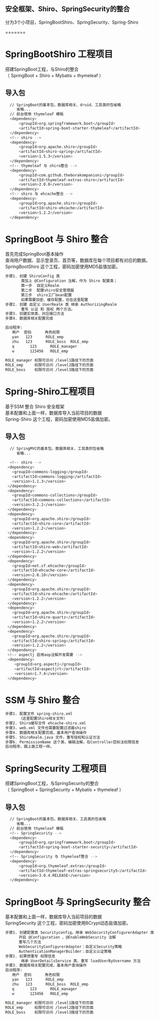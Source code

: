 ## 安全框架、Shiro、SpringSecurity的整合
分为3个小项目，SpringBootShiro、SpringSecurity、Spring-Shiro

=======
# SpringBootShiro 工程项目
搭建SpringBoot工程，与Shiro的整合 <br>
（ SpringBoot + Shiro + Mybatis + thymeleaf ）

## 导入包
``` bash
  // SpringBoot的基本包，数据库相关、druid、工具类的包省略
     省略...
  // 前台使用 thymeleaf 模板
  <dependency>
      <groupId>org.springframework.boot</groupId>
      <artifactId>spring-boot-starter-thymeleaf</artifactId>
  </dependency>
  <!-- shiro -->
  <dependency>
      <groupId>org.apache.shiro</groupId>
      <artifactId>shiro-spring</artifactId>
      <version>1.5.3</version>
  </dependency>
  <!-- thymeleaf 与 shiro整合 -->
  <dependency>
      <groupId>com.github.theborakompanioni</groupId>
      <artifactId>thymeleaf-extras-shiro</artifactId>
      <version>2.0.0</version>
  </dependency>
  <!-- shiro 与 ehcache整合 -->
  <dependency>
      <groupId>org.apache.shiro</groupId>
      <artifactId>shiro-ehcache</artifactId>
      <version>1.2.2</version>
  </dependency>
```

# SpringBoot 与 Shiro 整合
首先完成SpringBoot基本操作 <br>
查询用户数据、显示登录页、首页等，数据库在每个项目都有对应的数据。<br>
SpringBootShiro 这个工程，密码加密使用MD5盐值加密。

``` bash
步骤1. 创建 ShiroConfig 类
       类加上 @Configuration 注解，作为 Shiro 配置类； 
       第一步  自定义Realm
       第二步  配置shiro安全管理器
       第三步  shiro工厂bean配置
       如果需要加密、缓存配置，也在这里配置
步骤2. 创建 自定义 UserRealm 类 继承 AuthorizingRealm 
       重写 认证 和 授权 两个方法。
步骤3. 创建实体类、对应接口方法
步骤4. 数据库相关配置完成

启动程序:
   用户  密码      角色权限
   yan	 123      ROLE_emp
   zhu	 123      ROLE_boss  ROLE_emp
   q	   123      ROLE_manager
   w	   123456   ROLE_emp
   
ROLE_manager 权限可访问 /level1路径下的页面
ROLE_emp     权限可访问 /level2路径下的页面
ROLE_boss    权限可访问 /level3路径下的页面
```


# Spring-Shiro工程项目
基于SSM 整合 Shiro 安全框架 <br>
基本配置和上面一样，数据库导入当前项目的数据<br>
Spring-Shiro 这个工程，密码加密使用MD5盐值加密。


## 导入包
``` bash
  // SpringMVC的基本包，数据库相关、工具类的包省略
     省略...
  
  <!-- shiro -->
 <dependency>
   <groupId>commons-logging</groupId>
   <artifactId>commons-logging</artifactId>
   <version>1.1.3</version>
 </dependency>
 <dependency>
   <groupId>commons-collections</groupId>
   <artifactId>commons-collections</artifactId>
   <version>3.2.1</version>
 </dependency>
 <dependency>
   <groupId>org.apache.shiro</groupId>
   <artifactId>shiro-core</artifactId>
   <version>1.2.2</version>
 </dependency>
 <dependency>
   <groupId>org.apache.shiro</groupId>
   <artifactId>shiro-web</artifactId>
   <version>1.2.2</version>
 </dependency>
 <dependency>
   <groupId>net.sf.ehcache</groupId>
   <artifactId>ehcache-core</artifactId>
   <version>2.6.10</version>
 </dependency>
 <dependency>
   <groupId>org.apache.shiro</groupId>
   <artifactId>shiro-ehcache</artifactId>
   <version>1.2.2</version>
 </dependency>
 <dependency>
   <groupId>org.apache.shiro</groupId>
   <artifactId>shiro-quartz</artifactId>
   <version>1.2.2</version>
 </dependency>
 <dependency>
   <groupId>org.apache.shiro</groupId>
   <artifactId>shiro-spring</artifactId>
   <version>1.2.2</version>
 </dependency>
 <!-- aspectj 启用aop注解开发需要 -->
 <dependency>
    <groupId>org.aspectj</groupId>
    <artifactId>aspectjrt</artifactId>
    <version>1.7.4</version>
 </dependency>
```
# SSM 与 Shiro 整合
``` bash
步骤1. 配置文件 spring-shiro.xml
      （这里配置Shiro相关文件）
步骤2. Shiro缓存文件 ehcache-shiro.xml
步骤3. web.xml 文件也需要配置过滤器shiro
步骤4. 数据库相关配置完成，基本用户查询操作
步骤5. ShiroRealm.java 文件，重写授权和认证方法
步骤6. PermissionName 这个类，编辑注解，在Controller层标注权限信息
启动程序，跟上面工程一样。
```

# SpringSecurity 工程项目
搭建SpringBoot工程，与SpringSecurity的整合 <br>
（ SpringBoot + SpringSecurity + Mybatis + thymeleaf ）

## 导入包
``` bash
  // SpringBoot的基本包，数据库相关、工具类的包省略
     省略...
  // 前台使用 thymeleaf 模板
  <!-- SpringSecurity -->
  <dependency>
      <groupId>org.springframework.boot</groupId>
      <artifactId>spring-boot-starter-security</artifactId>
  </dependency>
  <!-- SpringSecurity 与 thymeleaf整合 -->
  <dependency>
      <groupId>org.thymeleaf.extras</groupId>
      <artifactId>thymeleaf-extras-springsecurity5</artifactId>
      <version>3.0.4.RELEASE</version>
  </dependency>
```

# SpringBoot 与 SpringSecurity 整合
基本配置和上面一样，数据库导入当前项目的数据<br>
SpringSecurity 这个工程，密码加密使用BCrypt动态盐值加密。
``` bash
步骤1. 创建配置类 Securityconfig，继承 WebSecurityConfigurerAdapter 类
      开启 @Configuration 、@EnableWebSecurity 注解
      重写几个方法
      WebSecurityConfigurerAdapter：自定义Security策略
      AuthenticationManagerBuilder：自定义认证策略
步骤2. 如果想重写 权限信息
       继承 UserDetailsService 类，重写 loadUserByUsername 方法
步骤3. 数据库相关配置完成，基本用户查询操作
启动程序:
   用户  密码      角色权限
   yan	 123      ROLE_emp
   zhu	 123      ROLE_boss  ROLE_emp
   q	   123      ROLE_manager
   w	   123456   ROLE_emp
   
ROLE_manager 权限可访问 /level1路径下的页面
ROLE_emp     权限可访问 /level2路径下的页面
ROLE_boss    权限可访问 /level3路径下的页面
```
